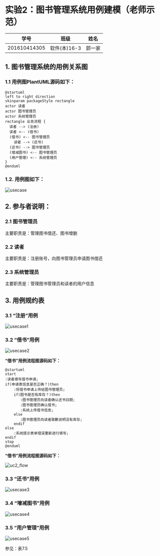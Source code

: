 ﻿# 实验2：图书管理系统用例建模（老师示范）
|学号|班级|姓名|
|:-------:|:-------------: | :----------:|
|201610414305|软件(本)16-3|郭一家|

## 1. 图书管理系统的用例关系图

### 1.1 用例图PlantUML源码如下：

``` usecase
@startuml
left to right direction
skinparam packageStyle rectangle
actor 读者
actor 图书管理员
actor 系统管理员
rectangle 业务流程 {
  读者 --> (注册)
  读者 <-- (借书)
  (借书) <-- 图书管理员 
    读者 --> (还书)
  (还书) --> 图书管理员 
  (增减图书) <-- 图书管理员
  (用户管理) <-- 系统管理员
}
@enduml
```

### 1.2. 用例图如下：

![usecase](usecase.PNG)

## 2. 参与者说明：

###     2.1 图书管理员

主要职责是：管理图书借还、图书增删

###     2.2 读者

主要职责是：注册账号，向图书管理员申请图书借还

###     2.3 系统管理员
    
主要职责是：管理图书管理员和读者的用户信息

##     3. 用例规约表

###     3.1 “注册”用例

![usecase1](usecase1.PNG)

###     3.2 “借书”用例

![usecase2](usecase2.PNG)

**“借书”用例流程图源码如下：**
``` uc1_flow
@startuml
start
:读者填写借书申请;
if(申请表信息是否正确？)then
    :将借书申请上传给图书管理员;
    if(图书是否有库存？)then
       :图书管理员向读者确认还书日期;
       :图书管理员确认借书;
       :系统上传借书信息;
    else
       :图书管理员向读者致歉说明没有库存;
    endif
else
    :系统提示表单错误重新进行填写;
endif
stop
@enduml
```

**“借书”用例流程图源码如下：**

![uc2_flow](usecase2_flow.png)

###     3.3 “还书”用例

![usecase3](usecase3.PNG)

###     3.4 “增减图书”用例

![usecase4](usecase4.png)

###     3.5 “用户管理”用例

![usecase5](usecase5.png)

参见：表7.5